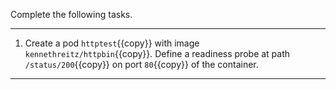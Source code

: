 Complete the following tasks.

---

1. Create a pod `httptest`{{copy}} with image `kennethreitz/httpbin`{{copy}}. Define a readiness probe at path `/status/200`{{copy}} on port `80`{{copy}} of the container.

---
<br/>
<br/>
